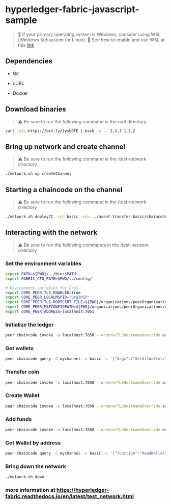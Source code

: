 # hyperledger-fabric-javascript-sample

> :construction: If your primary operating system is Windows, consider using WSL (Windows Subsystem for Linux).
> :construction: See how to enable and use WSL at this [link](https://docs.microsoft.com/en-us/windows/wsl/install-manual)

## Dependencies

 - Git

 - cURL

 - Docker


## Download binaries

> :warning: Be sure to run the following command in the root directory

```bash
curl -sSL https://bit.ly/2ysbOFE | bash -s -- 2.3.3 1.5.2
```

## Bring up network and create channel

> :warning: Be sure to run the following command in the /test-network directory

```bash
./network.sh up createChannel
```

## Starting a chaincode on the channel

> :warning: Be sure to run the following command in the /test-network directory

```bash
./network.sh deployCC -ccn basic -ccp ../asset-transfer-basic/chaincode-javascript -ccl javascript
```

## Interacting with the network

> :warning: Be sure to run the following commands in the /test-network directory

### Set the environment variables

```bash
export PATH=${PWD}/../bin:$PATH
export FABRIC_CFG_PATH=$PWD/../config/

# Environment variables for Org1
export CORE_PEER_TLS_ENABLED=true
export CORE_PEER_LOCALMSPID="Org1MSP"
export CORE_PEER_TLS_ROOTCERT_FILE=${PWD}/organizations/peerOrganizations/org1.example.com/peers/peer0.org1.example.com/tls/ca.crt
export CORE_PEER_MSPCONFIGPATH=${PWD}/organizations/peerOrganizations/org1.example.com/users/Admin@org1.example.com/msp
export CORE_PEER_ADDRESS=localhost:7051
```

### Initialize the ledger

```bash
peer chaincode invoke -o localhost:7050 --ordererTLSHostnameOverride orderer.example.com --tls --cafile "${PWD}/organizations/ordererOrganizations/example.com/orderers/orderer.example.com/msp/tlscacerts/tlsca.example.com-cert.pem" -C mychannel -n basic --peerAddresses localhost:7051 --tlsRootCertFiles "${PWD}/organizations/peerOrganizations/org1.example.com/peers/peer0.org1.example.com/tls/ca.crt" --peerAddresses localhost:9051 --tlsRootCertFiles "${PWD}/organizations/peerOrganizations/org2.example.com/peers/peer0.org2.example.com/tls/ca.crt" -c '{"function":"InitLedger","Args":[]}'
```

### Get wallets

```bash
peer chaincode query -C mychannel -n basic -c '{"Args":["GetAllWallets"]}'
```

### Transfer coin

```bash
peer chaincode invoke -o localhost:7050 --ordererTLSHostnameOverride orderer.example.com --tls --cafile "${PWD}/organizations/ordererOrganizations/example.com/orderers/orderer.example.com/msp/tlscacerts/tlsca.example.com-cert.pem" -C mychannel -n basic --peerAddresses localhost:7051 --tlsRootCertFiles "${PWD}/organizations/peerOrganizations/org1.example.com/peers/peer0.org1.example.com/tls/ca.crt" --peerAddresses localhost:9051 --tlsRootCertFiles "${PWD}/organizations/peerOrganizations/org2.example.com/peers/peer0.org2.example.com/tls/ca.crt" -c '{"function":"TransferCoin","Args":["Address02","Address01", "500"]}'
```

### Create Wallet

```bash
peer chaincode invoke -o localhost:7050 --ordererTLSHostnameOverride orderer.example.com --tls --cafile "${PWD}/organizations/ordererOrganizations/example.com/orderers/orderer.example.com/msp/tlscacerts/tlsca.example.com-cert.pem" -C mychannel -n basic --peerAddresses localhost:7051 --tlsRootCertFiles "${PWD}/organizations/peerOrganizations/org1.example.com/peers/peer0.org1.example.com/tls/ca.crt" --peerAddresses localhost:9051 --tlsRootCertFiles "${PWD}/organizations/peerOrganizations/org2.example.com/peers/peer0.org2.example.com/tls/ca.crt" -c '{"function":"CreateWallet","Args":["Address03"]}'
```

### Add funds

```bash
peer chaincode invoke -o localhost:7050 --ordererTLSHostnameOverride orderer.example.com --tls --cafile "${PWD}/organizations/ordererOrganizations/example.com/orderers/orderer.example.com/msp/tlscacerts/tlsca.example.com-cert.pem" -C mychannel -n basic --peerAddresses localhost:7051 --tlsRootCertFiles "${PWD}/organizations/peerOrganizations/org1.example.com/peers/peer0.org1.example.com/tls/ca.crt" --peerAddresses localhost:9051 --tlsRootCertFiles "${PWD}/organizations/peerOrganizations/org2.example.com/peers/peer0.org2.example.com/tls/ca.crt" -c '{"function":"AddFunds", "Args": ["Address02", "500"]}'
```

### Get Wallet by address

```bash
peer chaincode query -C mychannel -n basic -c '{"function":"ReadWallet","Args":["Address01"]}'
```

### Bring down the network

```bash
./network.sh down
```

### more information at https://hyperledger-fabric.readthedocs.io/en/latest/test_network.html
